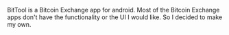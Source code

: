 BitTool is a Bitcoin Exchange app for android. Most of the Bitcoin Exchange apps don't have the functionality or the UI I would like. So I decided to make my own.
